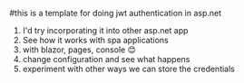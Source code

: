 ﻿#this is a template for doing jwt authentication in asp.net

1) I'd try incorporating it into other asp.net app
2) See how it works with spa applications
3) with blazor, pages, console 😊
4) change configuration and see what happens
5) experiment with other ways we can store the credentials